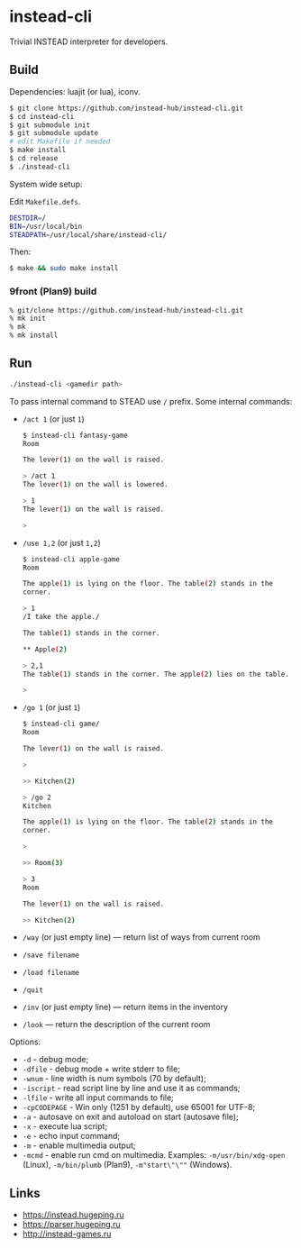 # instead-cli

Trivial INSTEAD interpreter for developers.

## Build

Dependencies: luajit (or lua), iconv.

```bash
$ git clone https://github.com/instead-hub/instead-cli.git
$ cd instead-cli
$ git submodule init
$ git submodule update
# edit Makefile if needed
$ make install
$ cd release
$ ./instead-cli
```

System wide setup:

Edit `Makefile.defs`.

```bash
DESTDIR=/
BIN=/usr/local/bin
STEADPATH=/usr/local/share/instead-cli/
```

Then:

```bash
$ make && sudo make install
```

### 9front (Plan9) build

```bash
% git/clone https://github.com/instead-hub/instead-cli.git
% mk init
% mk
% mk install
```

## Run

```bash
./instead-cli <gamedir path>
```

To pass internal command to STEAD use `/` prefix. Some internal commands:

* `/act 1` (or just `1`)

  ```bash
  $ instead-cli fantasy-game
  Room

  The lever(1) on the wall is raised.

  > /act 1
  The lever(1) on the wall is lowered.

  > 1
  The lever(1) on the wall is raised.

  >
  ```

* `/use 1,2` (or just `1,2`)

  ```bash
  $ instead-cli apple-game
  Room

  The apple(1) is lying on the floor. The table(2) stands in the
  corner.

  > 1
  /I take the apple./

  The table(1) stands in the corner.

  ** Apple(2)

  > 2,1
  The table(1) stands in the corner. The apple(2) lies on the table.

  >
  ```

* `/go 1` (or just `1`)

  ```bash
  $ instead-cli game/
  Room

  The lever(1) on the wall is raised.

  >

  >> Kitchen(2)

  > /go 2
  Kitchen

  The apple(1) is lying on the floor. The table(2) stands in the
  corner.

  >

  >> Room(3)

  > 3
  Room

  The lever(1) on the wall is raised.

  >> Kitchen(2)
  ```

* `/way` (or just empty line) — return list of ways from current room
* `/save filename`
* `/load filename`
* `/quit`
* `/inv` (or just empty line) — return items in the inventory
* `/look` — return the description of the current room

Options:

* `-d` - debug mode;
* `-dfile` - debug mode + write stderr to file;
* `-wnum` - line width is num symbols (70 by default);
* `-iscript` - read script line by line and use it as commands;
* `-lfile` - write all input commands to file;
* `-cpCODEPAGE` - Win only (1251 by default), use 65001 for UTF-8;
* `-a` - autosave on exit and autoload on start (autosave file);
* `-x` - execute lua script;
* `-e` - echo input command;
* `-m` - enable multimedia output;
* `-mcmd` - enable run cmd on multimedia. Examples: `-m/usr/bin/xdg-open` (Linux), `-m/bin/plumb` (Plan9), `-m"start\"\""` (Windows).

## Links

* https://instead.hugeping.ru
* https://parser.hugeping.ru
* http://instead-games.ru

